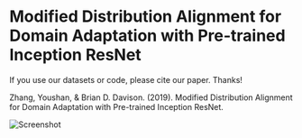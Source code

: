 # Modified Distribution Alignment for Domain Adaptation with Pre-trained Inception ResNet

If you use our datasets or code, please cite our paper. Thanks!

Zhang, Youshan, & Brian D. Davison. (2019). Modified Distribution Alignment for Domain Adaptation  with Pre-trained Inception ResNet.

![Screenshot](https://github.com/heaventian93/MDAIR/tree/master/Results/office_c10.png)
